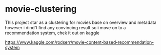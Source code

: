 # movie-clustering

This project star as a clustering for movies base on overview and metadata however i dind't find any convincing result 
so i move on to a recommendation system, chek it out on kaggle

https://www.kaggle.com/rodserr/movie-content-based-recommendation-system
